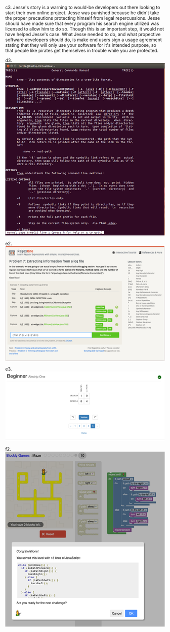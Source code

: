 c3. Jesse's story is a warning to would-be developers out there looking to start their own online project. Jesse was punished because he 
didn't take the proper precautions protecting himself from legal repercussions. Jesse should have made sure that every program his search
engine utilized was licensed to allow him to do so. Though this is an important step, it would not have helped Jesse's case. What Jesse 
needed to do, and what propective software developers should do, is make end users sign a usage agreement stating that they will only use
your software for it's intended purpose, so that people like pirates get themselves in trouble while you are protected.

d3. ![screenshot](https://github.com/grubeb2/CSCI2693/blob/master/Screen_Shot.png?raw=true)

e2. ![screenshot2](https://github.com/grubeb2/CSCI2693/blob/master/Screen_Shot2.png?raw=true)

e3. ![screenshot3](https://github.com/grubeb2/CSCI2693/blob/master/Screen_Shot3.png?raw=true)

f2. ![screenshot4](https://github.com/grubeb2/CSCI2693/blob/master/Screen_Shot4.png?raw=true)
